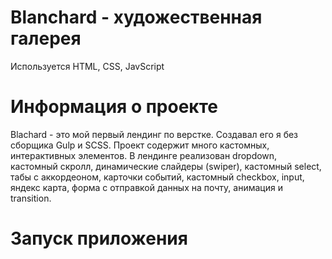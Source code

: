  # Blanchard - художественная галерея
 
 Используется HTML, CSS, JavScript

# Информация о проекте
Blachard - это мой первый лендинг по верстке. Создавал его я без сборщика Gulp и SCSS. Проект содержит много кастомных, интерактивных элементов. В лендинге реализован dropdown, кастомный скролл, динамические слайдеры (swiper), кастомный select, табы с аккордеоном, карточки событий, кастомный checkbox, input, яндекс карта, форма с отправкой данных на почту, анимация и transition.

# Запуск приложения
